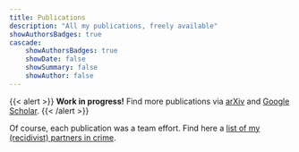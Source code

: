 ```yaml
---
title: Publications 
description: "All my publications, freely available"
showAuthorsBadges: true
cascade:
    showAuthorsBadges: true
    showDate: false
    showSummary: false
    showAuthor: false
---
```


{{< alert >}}
**Work in progress!** Find more publications via [arXiv](https://arxiv.org/a/dorner_m_1.html) and [Google Scholar](https://scholar.google.de/citations?user=pxjtc20AAAAJ&hl=de).
{{< /alert >}}

Of course, each publication was a team effort. Find here a [list of my (recidivist) partners in crime](/authors).
